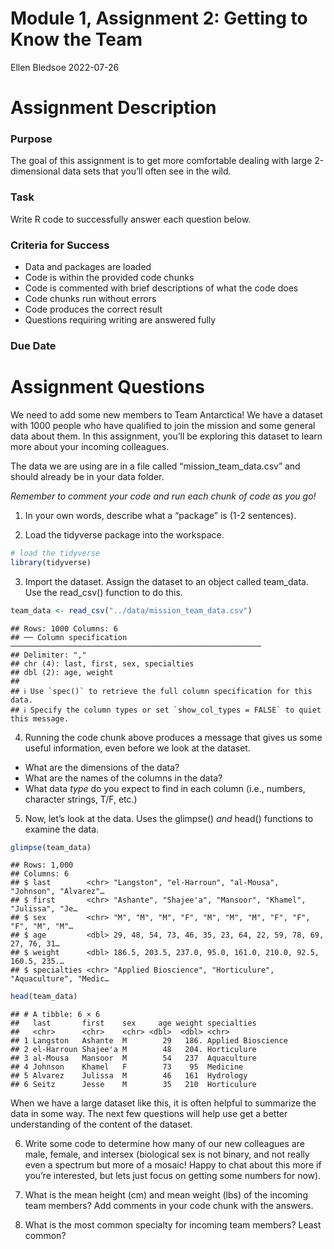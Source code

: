 Module 1, Assignment 2: Getting to Know the Team
================
Ellen Bledsoe
2022-07-26

# Assignment Description

### Purpose

The goal of this assignment is to get more comfortable dealing with
large 2-dimensional data sets that you’ll often see in the wild.

### Task

Write R code to successfully answer each question below.

### Criteria for Success

-   Data and packages are loaded
-   Code is within the provided code chunks
-   Code is commented with brief descriptions of what the code does
-   Code chunks run without errors
-   Code produces the correct result
-   Questions requiring writing are answered fully

### Due Date

# Assignment Questions

We need to add some new members to Team Antarctica! We have a dataset
with 1000 people who have qualified to join the mission and some general
data about them. In this assignment, you’ll be exploring this dataset to
learn more about your incoming colleagues.

The data we are using are in a file called “mission_team_data.csv” and
should already be in your data folder.

*Remember to comment your code and run each chunk of code as you go!*

1.  In your own words, describe what a “package” is (1-2 sentences).

2.  Load the tidyverse package into the workspace.

``` r
# load the tidyverse
library(tidyverse)
```

3.  Import the dataset. Assign the dataset to an object called
    team_data. Use the read_csv() function to do this.

``` r
team_data <- read_csv("../data/mission_team_data.csv")
```

    ## Rows: 1000 Columns: 6
    ## ── Column specification ────────────────────────────────────────────────────────
    ## Delimiter: ","
    ## chr (4): last, first, sex, specialties
    ## dbl (2): age, weight
    ## 
    ## ℹ Use `spec()` to retrieve the full column specification for this data.
    ## ℹ Specify the column types or set `show_col_types = FALSE` to quiet this message.

4.  Running the code chunk above produces a message that gives us some
    useful information, even before we look at the dataset.

-   What are the dimensions of the data?
-   What are the names of the columns in the data?
-   What data *type* do you expect to find in each column (i.e.,
    numbers, character strings, T/F, etc.)

5.  Now, let’s look at the data. Uses the glimpse() *and* head()
    functions to examine the data.

``` r
glimpse(team_data)
```

    ## Rows: 1,000
    ## Columns: 6
    ## $ last        <chr> "Langston", "el-Harroun", "al-Mousa", "Johnson", "Alvarez"…
    ## $ first       <chr> "Ashante", "Shajee'a", "Mansoor", "Khamel", "Julissa", "Je…
    ## $ sex         <chr> "M", "M", "M", "F", "M", "M", "M", "F", "F", "F", "M", "M"…
    ## $ age         <dbl> 29, 48, 54, 73, 46, 35, 23, 64, 22, 59, 78, 69, 27, 76, 31…
    ## $ weight      <dbl> 186.5, 203.5, 237.0, 95.0, 161.0, 210.0, 92.5, 160.5, 235.…
    ## $ specialties <chr> "Applied Bioscience", "Horticulure", "Aquaculture", "Medic…

``` r
head(team_data)
```

    ## # A tibble: 6 × 6
    ##   last       first    sex     age weight specialties       
    ##   <chr>      <chr>    <chr> <dbl>  <dbl> <chr>             
    ## 1 Langston   Ashante  M        29   186. Applied Bioscience
    ## 2 el-Harroun Shajee'a M        48   204. Horticulure       
    ## 3 al-Mousa   Mansoor  M        54   237  Aquaculture       
    ## 4 Johnson    Khamel   F        73    95  Medicine          
    ## 5 Alvarez    Julissa  M        46   161  Hydrology         
    ## 6 Seitz      Jesse    M        35   210  Horticulure

When we have a large dataset like this, it is often helpful to summarize
the data in some way. The next few questions will help use get a better
understanding of the content of the dataset.

6.  Write some code to determine how many of our new colleagues are
    male, female, and intersex (biological sex is not binary, and not
    really even a spectrum but more of a mosaic! Happy to chat about
    this more if you’re interested, but lets just focus on getting some
    numbers for now).

7.  What is the mean height (cm) and mean weight (lbs) of the incoming
    team members? Add comments in your code chunk with the answers.

8.  What is the most common specialty for incoming team members? Least
    common?
